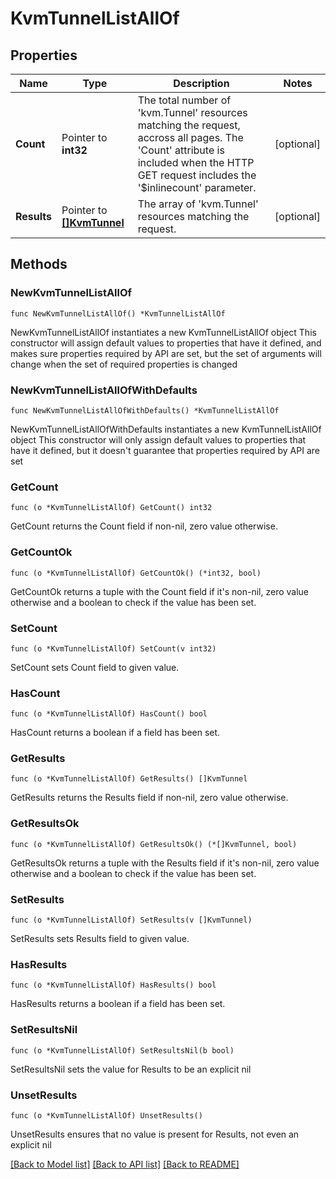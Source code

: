 # KvmTunnelListAllOf

## Properties

Name | Type | Description | Notes
------------ | ------------- | ------------- | -------------
**Count** | Pointer to **int32** | The total number of &#39;kvm.Tunnel&#39; resources matching the request, accross all pages. The &#39;Count&#39; attribute is included when the HTTP GET request includes the &#39;$inlinecount&#39; parameter. | [optional] 
**Results** | Pointer to [**[]KvmTunnel**](kvm.Tunnel.md) | The array of &#39;kvm.Tunnel&#39; resources matching the request. | [optional] 

## Methods

### NewKvmTunnelListAllOf

`func NewKvmTunnelListAllOf() *KvmTunnelListAllOf`

NewKvmTunnelListAllOf instantiates a new KvmTunnelListAllOf object
This constructor will assign default values to properties that have it defined,
and makes sure properties required by API are set, but the set of arguments
will change when the set of required properties is changed

### NewKvmTunnelListAllOfWithDefaults

`func NewKvmTunnelListAllOfWithDefaults() *KvmTunnelListAllOf`

NewKvmTunnelListAllOfWithDefaults instantiates a new KvmTunnelListAllOf object
This constructor will only assign default values to properties that have it defined,
but it doesn't guarantee that properties required by API are set

### GetCount

`func (o *KvmTunnelListAllOf) GetCount() int32`

GetCount returns the Count field if non-nil, zero value otherwise.

### GetCountOk

`func (o *KvmTunnelListAllOf) GetCountOk() (*int32, bool)`

GetCountOk returns a tuple with the Count field if it's non-nil, zero value otherwise
and a boolean to check if the value has been set.

### SetCount

`func (o *KvmTunnelListAllOf) SetCount(v int32)`

SetCount sets Count field to given value.

### HasCount

`func (o *KvmTunnelListAllOf) HasCount() bool`

HasCount returns a boolean if a field has been set.

### GetResults

`func (o *KvmTunnelListAllOf) GetResults() []KvmTunnel`

GetResults returns the Results field if non-nil, zero value otherwise.

### GetResultsOk

`func (o *KvmTunnelListAllOf) GetResultsOk() (*[]KvmTunnel, bool)`

GetResultsOk returns a tuple with the Results field if it's non-nil, zero value otherwise
and a boolean to check if the value has been set.

### SetResults

`func (o *KvmTunnelListAllOf) SetResults(v []KvmTunnel)`

SetResults sets Results field to given value.

### HasResults

`func (o *KvmTunnelListAllOf) HasResults() bool`

HasResults returns a boolean if a field has been set.

### SetResultsNil

`func (o *KvmTunnelListAllOf) SetResultsNil(b bool)`

 SetResultsNil sets the value for Results to be an explicit nil

### UnsetResults
`func (o *KvmTunnelListAllOf) UnsetResults()`

UnsetResults ensures that no value is present for Results, not even an explicit nil

[[Back to Model list]](../README.md#documentation-for-models) [[Back to API list]](../README.md#documentation-for-api-endpoints) [[Back to README]](../README.md)


